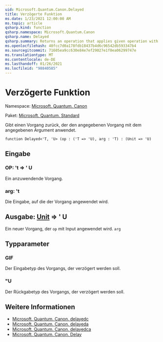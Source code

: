 ```yaml
---
uid: Microsoft.Quantum.Canon.Delayed
title: Verzögerte Funktion
ms.date: 1/23/2021 12:00:00 AM
ms.topic: article
qsharp.kind: function
qsharp.namespace: Microsoft.Quantum.Canon
qsharp.name: Delayed
qsharp.summary: Returns an operation that applies given operation with given argument.
ms.openlocfilehash: 40fcc7d0a178fdb18437b4d6c96542db593347b4
ms.sourcegitcommit: 71605ea9cc630e84e7ef29027e1f0ea06299747e
ms.translationtype: MT
ms.contentlocale: de-DE
ms.lasthandoff: 01/26/2021
ms.locfileid: "98840585"
---
```

# <a name="delayed-function"></a>Verzögerte Funktion

Namespace: [Microsoft. Quantum. Canon](xref:Microsoft.Quantum.Canon)

Paket: [Microsoft. Quantum. Standard](https://nuget.org/packages/Microsoft.Quantum.Standard)


Gibt einen Vorgang zurück, der den angegebenen Vorgang mit dem angegebenen Argument anwendet.

```qsharp
function Delayed<'T, 'U> (op : ('T => 'U), arg : 'T) : (Unit => 'U)
```


## <a name="input"></a>Eingabe

### <a name="op--t--u"></a>OP: 't => ' U 

Ein anzuwendende Vorgang.


### <a name="arg--t"></a>arg: 't

Die Eingabe, auf die der Vorgang angewendet wird.



## <a name="output--unit--u"></a>Ausgabe: [Unit](xref:microsoft.quantum.lang-ref.unit) => ' U 

Ein neuer Vorgang, der `op` mit Input angewendet wird. `arg`

## <a name="type-parameters"></a>Typparameter

### <a name="t"></a>GIF

Der Eingabetyp des Vorgangs, der verzögert werden soll.
### <a name="u"></a>"U

Der Rückgabetyp des Vorgangs, der verzögert werden soll.

## <a name="see-also"></a>Weitere Informationen

- [Microsoft. Quantum. Canon. delayedc](xref:Microsoft.Quantum.Canon.DelayedC)
- [Microsoft. Quantum. Canon. delayeda](xref:Microsoft.Quantum.Canon.DelayedA)
- [Microsoft. Quantum. Canon. delayedca](xref:Microsoft.Quantum.Canon.DelayedCA)
- [Microsoft. Quantum. Canon. Delay](xref:Microsoft.Quantum.Canon.Delay)
